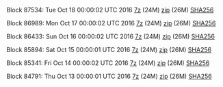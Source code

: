 Block 87534: Tue Oct 18 00:00:02 UTC 2016 [7z](https://transfer.sh/Av9Ea/bootstrap.dat.20161018.7z) (24M) [zip](https://transfer.sh/3zgzA/bootstrap.dat.20161018.zip) (26M) [SHA256](https://transfer.sh/GOsxb/sha256.txt)

Block 86989: Mon Oct 17 00:00:02 UTC 2016 [7z](https://transfer.sh/rcMlm/bootstrap.dat.20161017.7z) (24M) [zip](https://transfer.sh/ffCET/bootstrap.dat.20161017.zip) (26M) [SHA256](https://transfer.sh/11bUXe/sha256.txt)

Block 86433: Sun Oct 16 00:00:02 UTC 2016 [7z](https://transfer.sh/HPCyL/bootstrap.dat.20161016.7z) (24M) [zip](https://transfer.sh/qRhXf/bootstrap.dat.20161016.zip) (26M) [SHA256](https://transfer.sh/JoRgp/sha256.txt)

Block 85894: Sat Oct 15 00:00:01 UTC 2016 [7z](https://transfer.sh/ezVcU/bootstrap.dat.20161015.7z) (24M) [zip](https://transfer.sh/TZ6Ez/bootstrap.dat.20161015.zip) (26M) [SHA256](https://transfer.sh/1bxZU/sha256.txt)

Block 85341: Fri Oct 14 00:00:02 UTC 2016 [7z](https://transfer.sh/4Gtj7/bootstrap.dat.20161014.7z) (24M) [zip](https://transfer.sh/gbNhV/bootstrap.dat.20161014.zip) (26M) [SHA256](https://transfer.sh/rGeTy/sha256.txt)

Block 84791: Thu Oct 13 00:00:01 UTC 2016 [7z](https://transfer.sh/wdNi3/bootstrap.dat.20161013.7z) (24M) [zip](https://transfer.sh/8T8Pd/bootstrap.dat.20161013.zip) (26M) [SHA256](https://transfer.sh/IlD7V/sha256.txt)
